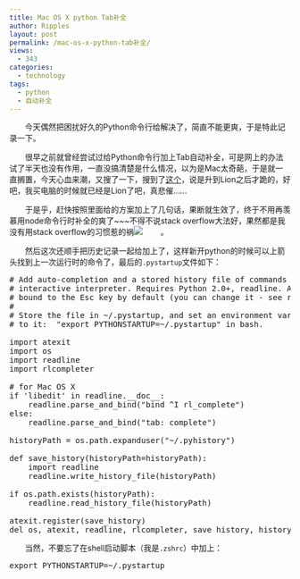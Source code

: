 ```yaml
---
title: Mac OS X python Tab补全
author: Ripples
layout: post
permalink: /mac-os-x-python-tab补全/
views:
  - 343
categories:
  - technology
tags:
  - python
  - 自动补全
---
```

<p style="text-indent: 2em;">
  今天偶然把困扰好久的Python命令行给解决了，简直不能更爽，于是特此记录一下。
</p>

<!--more-->

<p style="text-indent: 2em;">
  很早之前就曾经尝试过给Python命令行加上Tab自动补全，可是网上的办法试了半天也没有作用，一直没搞清楚是什么情况，以为是Mac太奇葩，于是就一直搁置，今天心血来潮，又搜了一下，搜到了<a href="https://stackoverflow.com/questions/7116038/python-tab-completion-mac-osx-10-7-lion/7116997#7116997?newreg=864b9e5d394e46e490874b562efb9fc4" target="_blank">这个</a>，说是升到Lion之后才跪的，好吧，我买电脑的时候就已经是Lion了吧，真悲催……
</p>

<p style="text-indent: 2em;">
  于是乎，赶快按照里面给的方案加上了几句话，果断就生效了，终于不用再羡慕用node命令行时补全的爽了~~~不得不说stack overflow大法好，果然都是我没有用<span style="text-indent: 32px;">stack overflow的习惯惹的祸<img src="http://img.baidu.com/hi/jx2/j_0012.gif" />。</span>
</p>

<p style="text-indent: 2em;">
  然后这次还顺手把历史记录一起给加上了，这样新开python的时候可以上箭头找到上一次运行时的命令了，最后的<code>.pystartup</code>文件如下：
</p>

<pre class="brush:python;toolbar:false">#&nbsp;Add&nbsp;auto-completion&nbsp;and&nbsp;a&nbsp;stored&nbsp;history&nbsp;file&nbsp;of&nbsp;commands&nbsp;to&nbsp;your&nbsp;Python
#&nbsp;interactive&nbsp;interpreter.&nbsp;Requires&nbsp;Python&nbsp;2.0+,&nbsp;readline.&nbsp;Autocomplete&nbsp;is
#&nbsp;bound&nbsp;to&nbsp;the&nbsp;Esc&nbsp;key&nbsp;by&nbsp;default&nbsp;(you&nbsp;can&nbsp;change&nbsp;it&nbsp;-&nbsp;see&nbsp;readline&nbsp;docs).
#
#&nbsp;Store&nbsp;the&nbsp;file&nbsp;in&nbsp;~/.pystartup,&nbsp;and&nbsp;set&nbsp;an&nbsp;environment&nbsp;variable&nbsp;to&nbsp;point
#&nbsp;to&nbsp;it:&nbsp;&nbsp;"export&nbsp;PYTHONSTARTUP=~/.pystartup"&nbsp;in&nbsp;bash.

import&nbsp;atexit
import&nbsp;os
import&nbsp;readline
import&nbsp;rlcompleter

#&nbsp;for&nbsp;Mac&nbsp;OS&nbsp;X
if&nbsp;&#39;libedit&#39;&nbsp;in&nbsp;readline.__doc__:
&nbsp;&nbsp;&nbsp;&nbsp;readline.parse_and_bind("bind&nbsp;^I&nbsp;rl_complete")
else:
&nbsp;&nbsp;&nbsp;&nbsp;readline.parse_and_bind("tab:&nbsp;complete")

historyPath&nbsp;=&nbsp;os.path.expanduser("~/.pyhistory")

def&nbsp;save_history(historyPath=historyPath):
&nbsp;&nbsp;&nbsp;&nbsp;import&nbsp;readline
&nbsp;&nbsp;&nbsp;&nbsp;readline.write_history_file(historyPath)

if&nbsp;os.path.exists(historyPath):
&nbsp;&nbsp;&nbsp;&nbsp;readline.read_history_file(historyPath)

atexit.register(save_history)
del&nbsp;os,&nbsp;atexit,&nbsp;readline,&nbsp;rlcompleter,&nbsp;save_history,&nbsp;historyPath</pre>

<p style="text-indent: 2em;">
  当然，不要忘了在shell启动脚本（我是<code>.zshrc</code>）中加上：
</p>

<pre class="brush:bash;toolbar:false">export&nbsp;PYTHONSTARTUP=~/.pystartup</pre>
